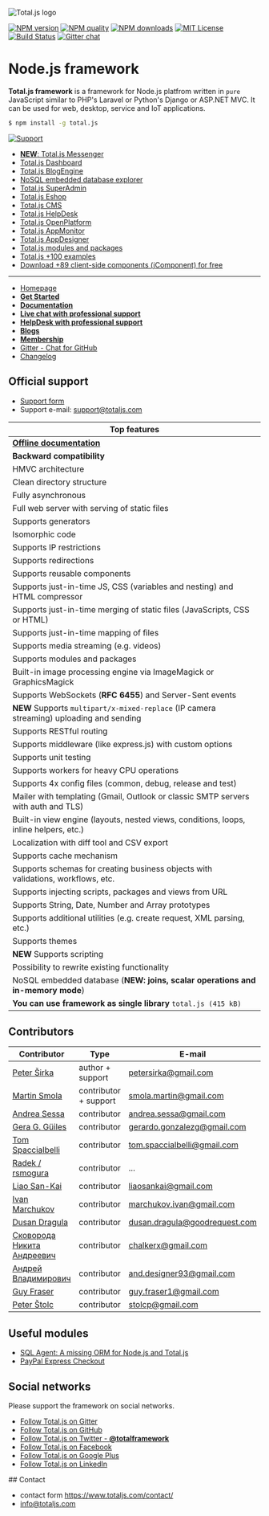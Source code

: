 ![Total.js logo](https://www.totaljs.com/img/logo-signature.png)

[![NPM version][npm-version-image]][npm-url] [![NPM quality][npm-quality]](http://packagequality.com/#?package=total.js) [![NPM downloads][npm-downloads-image]][npm-url] [![MIT License][license-image]][license-url] [![Build Status][travis-image]][travis-url] [![Gitter chat](https://badges.gitter.im/totaljs/framework.png)](https://gitter.im/totaljs/framework)

Node.js framework
=====================

__Total.js framework__ is a framework for Node.js platfrom written in `pure` JavaScript similar to PHP's Laravel or Python's Django or ASP.NET MVC. It can be used for web, desktop, service and IoT applications.

```bash
$ npm install -g total.js
```

[![Support](https://www.totaljs.com/img/button-support.png?v=3)](https://www.totaljs.com/support/)

- [__NEW__: Total.js Messenger](https://www.totaljs.com/messenger/)
- [Total.js Dashboard](https://www.totaljs.com/dashboard/)
- [Total.js BlogEngine](https://www.totaljs.com/blogengine/)
- [NoSQL embedded database explorer](https://www.totaljs.com/nosql/)
- [Total.js SuperAdmin](https://www.totaljs.com/superadmin/)
- [Total.js Eshop](http://www.totaljs.com/eshop/)
- [Total.js CMS](http://www.totaljs.com/cms/)
- [Total.js HelpDesk](https://www.totaljs.com/helpdesk/)
- [Total.js OpenPlatform](https://www.totaljs.com/openplatform/)
- [Total.js AppMonitor](https://www.totaljs.com/monitor/)
- [Total.js AppDesigner](https://www.totaljs.com/designer/)
- [Total.js modules and packages](https://modules.totaljs.com)
- [Total.js +100 examples](https://github.com/totaljs/examples)
- [Download +89 client-side components (jComponent) for free](https://componentator.com)

---

- [Homepage](http://www.totaljs.com)
- [__Get Started__](http://www.totaljs.com/get-started/)
- [__Documentation__](http://docs.totaljs.com)
- [__Live chat with professional support__](https://messenger.totaljs.com)
- [__HelpDesk with professional support__](https://helpdesk.totaljs.com)
- [__Blogs__](https://blog.totaljs.com)
- [__Membership__](https://my.totaljs.com)
- [Gitter - Chat for GitHub](https://gitter.im/totaljs/framework)
- [Changelog](https://github.com/totaljs/framework/blob/master/changes.txt)

## Official support

- [Support form](http://www.totaljs.com/support/)
- Support e-mail: <support@totaljs.com>

| Top features |
|------|
| [__Offline documentation__](http://docs.totaljs.com) |
| __Backward compatibility__ |
| HMVC architecture |
| Clean directory structure |
| Fully asynchronous |
| Full web server with serving of static files |
| Supports generators |
| Isomorphic code |
| Supports IP restrictions |
| Supports redirections |
| Supports reusable components |
| Supports just-in-time JS, CSS (variables and nesting) and HTML compressor |
| Supports just-in-time merging of static files (JavaScripts, CSS or HTML) |
| Supports just-in-time mapping of files |
| Supports media streaming (e.g. videos) |
| Supports modules and packages |
| Built-in image processing engine via ImageMagick or GraphicsMagick |
| Supports WebSockets (__RFC 6455__) and Server-Sent events |
| __NEW__ Supports `multipart/x-mixed-replace` (IP camera streaming) uploading and sending |
| Supports RESTful routing |
| Supports middleware (like express.js) with custom options |
| Supports unit testing |
| Supports workers for heavy CPU operations |
| Supports 4x config files (common, debug, release and test) |
| Mailer with templating (Gmail, Outlook or classic SMTP servers with auth and TLS) |
| Built-in view engine (layouts, nested views, conditions, loops, inline helpers, etc.) |
| Localization with diff tool and CSV export |
| Supports cache mechanism |
| Supports schemas for creating business objects with validations, workflows, etc. |
| Supports injecting scripts, packages and views from URL |
| Supports String, Date, Number and Array prototypes |
| Supports additional utilities (e.g. create request, XML parsing, etc.) |
| Supports themes |
| __NEW__ Supports scripting |
| Possibility to rewrite existing functionality |
| NoSQL embedded database (__NEW: joins, scalar operations and in-memory mode__) |
| __You can use framework as single library__ `total.js (415 kB)` |

## Contributors

| Contributor | Type | E-mail |
|-------------|------|--------|
| [Peter Širka](https://github.com/JozefGula) | author + support | <petersirka@gmail.com> |
| [Martin Smola](https://github.com/molda) | contributor + support | <smola.martin@gmail.com> |
| [Andrea Sessa](https://github.com/asessa) | contributor | <andrea.sessa@gmail.com> |
| [Gera G. Güiles](https://github.com/Maxima-Solutions) | contributor | <gerardo.gonzalezg@gmail.com> |
| [Tom Spaccialbelli](https://github.com/harry-stot) | contributor | <tom.spaccialbelli@gmail.com> |
| [Radek / rsmogura](https://github.com/rsmogura) | contributor | ... |
| [Liao San-Kai](https://github.com/liaosankai) | contributor | <liaosankai@gmail.com> |
| [Ivan Marchukov](https://github.com/deadman2000) | contributor | <marchukov.ivan@gmail.com> |
| [Dusan Dragula](https://github.com/DusanDragulaGR) | contributor | <dusan.dragula@goodrequest.com> |
| [Сковорода Никита Андреевич](https://github.com/ChALkeR) | contributor | <chalkerx@gmail.com> |
| [Андрей Владимирович](https://github.com/anddesigner) | contributor | <and.designer93@gmail.com> |
| [Guy Fraser](https://github.com/aubergine10) | contributor | <guy.fraser1@gmail.com> |
| [Peter Štolc](https://github.com/fokinko) | contributor | <stolcp@gmail.com> |

## Useful modules

- [SQL Agent: A missing ORM for Node.js and Total.js](https://github.com/petersirka/node-sqlagent)
- [PayPal Express Checkout](https://github.com/petersirka/node-paypal-express-checkout)

## Social networks

Please support the framework on social networks.

- [Follow Total.js on Gitter](https://gitter.im/totaljs/framework)
- [Follow Total.js on GitHub](https://github.com/totaljs/framework)
- [Follow Total.js on Twitter - __@totalframework__](https://twitter.com/totalframework)
- [Follow Total.js on Facebook](https://www.facebook.com/totaljs.web.framework)
- [Follow Total.js on Google Plus](https://plus.google.com/u/0/113175077493180148081/posts)
- [Follow Total.js on LinkedIn](https://www.linkedin.com/groups/totaljs-8109884)

## Contact

- contact form <https://www.totaljs.com/contact/>
- <info@totaljs.com>

[license-image]: https://img.shields.io/badge/license-MIT-blue.svg?style=flat
[license-url]: license.txt

[npm-url]: https://npmjs.org/package/total.js
[npm-version-image]: https://img.shields.io/npm/v/total.js.svg?style=flat
[npm-downloads-image]: https://img.shields.io/npm/dm/total.js.svg?style=flat
[npm-quality]: http://npm.packagequality.com/shield/total.js.svg

[travis-url]: https://travis-ci.org/totaljs/framework
[travis-image]: https://img.shields.io/travis/totaljs/framework.svg?style=flat
